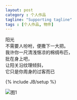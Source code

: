```yaml
---
layout: post
category : 个人作品
tagline: "Supporting tagline"
tags : [个人作品, 物件]
---
```


<p>
阳光<br>
不需要人吩咐，便撒下一大把。<br>
我许你一尺清浅惬凉的棉绸布匹，<br>
批在身上吧，<br>
让阳关沿纹理倾斜，<br>
它只是你周身的过客而已<br>
</p>

<!--break-->
{% include JB/setup %}

![图1](http://maggielmz.github.io/assets/images/2015/0428/phone_suse.jpg) 